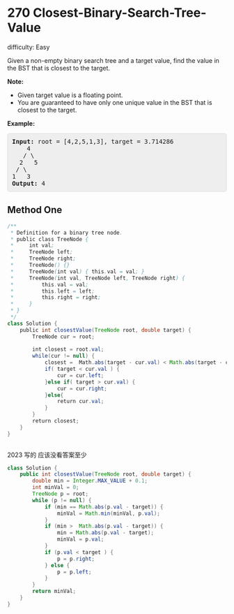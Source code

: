 # 270 Closest-Binary-Search-Tree-Value

difficulty: Easy

<style>
        section pre{
          background-color: #eee;
          border: 1px solid #ddd;
          padding:10px;
          border-radius: 5px;
        }
      </style>
<section>
<div><p>Given a non-empty binary search tree and a target value, find the value in the BST that is closest to the target.</p>
<p><b>Note:</b></p>
<ul>
	<li>Given target value is a floating point.</li>
	<li>You are guaranteed to have only one unique value in the BST that is closest to the target.</li>
</ul>
<p><strong>Example:</strong></p>
<pre><strong>Input:</strong> root = [4,2,5,1,3], target = 3.714286
    4
   / \
  2   5
 / \
1   3
<strong>Output:</strong> 4
</pre>
</div></section>
 
 ## Method One 
 
``` Java
/**
 * Definition for a binary tree node.
 * public class TreeNode {
 *     int val;
 *     TreeNode left;
 *     TreeNode right;
 *     TreeNode() {}
 *     TreeNode(int val) { this.val = val; }
 *     TreeNode(int val, TreeNode left, TreeNode right) {
 *         this.val = val;
 *         this.left = left;
 *         this.right = right;
 *     }
 * }
 */
class Solution {
    public int closestValue(TreeNode root, double target) {
        TreeNode cur = root;
​
        int closest = root.val; 
        while(cur != null) {
            closest =  Math.abs(target - cur.val) < Math.abs(target - closest) ?  cur.val : closest;
            if( target < cur.val ) {
                cur = cur.left;
            }else if( target > cur.val) {
                cur = cur.right;
            }else{
                return cur.val;
            }
        }
        return closest;
    }
}
​
```


2023 写的 应该没看答案至少

```java
class Solution {
    public int closestValue(TreeNode root, double target) {
        double min = Integer.MAX_VALUE + 0.1;
        int minVal = 0;
        TreeNode p = root;
        while (p != null) {
            if (min == Math.abs(p.val - target)) {
                minVal = Math.min(minVal, p.val);
            }
            if (min >  Math.abs(p.val - target)) {
                min = Math.abs(p.val - target);
                minVal = p.val;
            }
            if (p.val < target ) {
                p = p.right;
            } else {
                p = p.left;
            }
        }
        return minVal;
    }
}
```